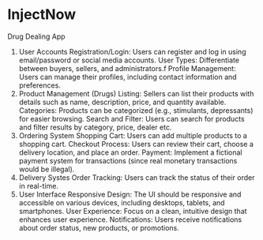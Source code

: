 # InjectNow

Drug Dealing App

1. User Accounts
Registration/Login: Users can register and log in using email/password or social media accounts.
User Types: Differentiate between buyers, sellers, and administrators.f
Profile Management: Users can manage their profiles, including contact information and preferences.
2. Product Management (Drugs)
Listing: Sellers can list their products with details such as name, description, price, and quantity available.
Categories: Products can be categorized (e.g., stimulants, depressants) for easier browsing.
Search and Filter: Users can search for products and filter results by category, price, dealer etc.
3. Ordering System
Shopping Cart: Users can add multiple products to a shopping cart.
Checkout Process: Users can review their cart, choose a delivery location, and place an order.
Payment: Implement a fictional payment system for transactions (since real monetary transactions would be illegal).
4. Delivery Systes
Order Tracking: Users can track the status of their order in real-time.
5. User Interface
Responsive Design: The UI should be responsive and accessible on various devices, including desktops, tablets, and smartphones.
User Experience: Focus on a clean, intuitive design that enhances user experience.
Notifications: Users receive notifications about order status, new products, or promotions.
